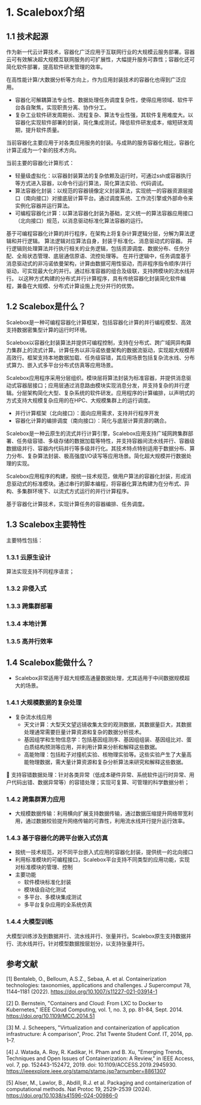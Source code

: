 # 1. Scalebox介绍

## 1.1 技术起源

作为新一代云计算技术，容器化广泛应用于互联网行业的大规模云服务部署。容器云可有效解决超大规模互联网服务的可扩展性，大幅提升服务可靠性；容器化还可简化软件部署，提高软件研发管理的效率。

在高性能计算/大数据分析等方向上，作为应用封装技术的容器化也得到广泛应用。
- 容器化可解耦算法专业性、数据处理任务调度复杂性，使得应用领域、软件平台各自聚焦，实现职责分离、协作分工。
- 复杂工业软件研发周期长、流程复杂、算法专业性强，其软件复用难度大。以容器化实现软件部署的封装，简化集成测试，降低软件研发成本，缩短研发周期，提升软件质量。

当前容器化主要应用于对各类应用服务的封装。与成熟的服务容器化相比，容器化计算正成为一个新的技术方向。

当前主要的容器化计算形式：
- 轻量级虚拟化：以容器封装算法的复杂依赖及运行时，可通过ssh或容器执行等方式进入容器，以命令行运行算法，简化算法实验、代码调试。
- 算法容器化封装：以规范的容器镜像定义封装算法，实现统一的容器资源层接口（南向接口）对接底层计算平台。通过调度系统、工作流引擎或外部命令来实例化容器并运行算法。
- 可编程容器化计算：以算法容器化封装为基础，定义统一的算法容器应用接口（北向接口）规范，以消息驱动标准化算法容器的运行。

基于可编程容器化计算的并行程序，在架构上将复杂计算逻辑分层，分解为算法逻辑和并行逻辑。
算法逻辑对应算法自身，封装于标准化、消息驱动式的容器。
并行逻辑则处理算法并行执行相关的业务逻辑，包括资源调度、数据分布、任务分配、全局状态管理、底层通信原语、流控处理等。
在并行逻辑中，任务调度基于消息驱动式的非冯诺依曼架构，计算由数据可用性驱动，而非程序指令顺序/并行驱动，可实现最大化的并行。通过标准容器的组合及级联，支持跨模块的流水线并行。
以这种方式构建的分布式并行计算程序，具有传统容器化封装简化软件编程，兼备在大规模、分布式计算设施上充分并行的优势。

## 1.2 Scalebox是什么？

Scalebox是一种可编程容器化计算框架，包括容器化计算的并行编程模型、高效支持数据密集型计算的运行时环境。

Scalebox以容器化封装算法并提供可编程控制，支持在分布式、跨广域网异构算力集群上的流式计算。计算任务以非冯诺依曼架构的数据流驱动，实现超大规模并高效行。框架支持本地数据加载、任务级容错，其应用场景包括复杂流水线、分布式算力、嵌入式多平台分布式仿真等应用场景。

Scalebox应用程序采用分层组织。模块层将算法封装为标准容器，并提供消息驱动式容器层接口；应用层通过消息路由模块实现消息分发，并支持复杂的并行逻辑。分层架构简化大型、复杂系统的软件研发。应用程序的计算编排，以声明式的方式支持大规模复杂应用的在HPC、大规模集群上的运行调度。

- 并行计算框架（北向接口）：面向应用需求，支持并行程序开发
- 容器化计算的编排调度（南向接口）：简化与底层计算资源的耦合。

Scalebox是一种云原生的流式并行计算引擎，Scalebox应用支持广域网跨集群部署、任务级容错、多级存储的数据加载等特性，并支持容器间流水线并行、容器级数据级并行、容器内代码并行等多级并行化。其技术特点特别适用于数据分布、算力分布、复杂算法封装、极高强度I/O读写等应用场景。简化超大规模并行数据处理的实现。

Scalebox应用程序的构建，按统一技术规范，做用户算法的容器化封装，形成消息驱动式的标准模块。通过串行的脚本编程，将容器化算法构建为在分布式、异构、多集群环境下、以流式方式运行的并行计算程序。

基于容器化计算技术，实现计算任务的容器编排、任务调度。

## 1.3 Scalebox主要特性
主要特性包括：

### 1.3.1 云原生设计

算法实现支持不同程序语言；

### 1.3.2 非侵入式

### 1.3.3 跨集群部署

### 1.3.4 本地计算

### 1.3.5 高并行效率

## 1.4 Scalebox能做什么？

- Scalebox非常适用于超大规模高通量数据处理，尤其适用于中间数据规模超大的场景。

### 1.4.1 大规模数据的复杂处理
- 复杂流水线应用
  - 天文计算：大型天文望远镜收集太空的观测数据，其数据量巨大，其数据处理通常需要巨量计算资源和复杂的数据分析技术。
  - 基因组学和生物信息学：包括基因组测序、基因组组装、基因组比对、蛋白质结构预测等应用，并利用计算来分析和解释这些数据。
  - 高能物理：包括粒子对撞机实验、核物理实验等。这些实验产生了大量高能物理数据，需大量计算资源和复杂分析算法来研究和解释这些数据。

	支持容错数据处理：针对各类异常（低成本硬件异常、系统软件运行时异常、用户代码出错、数据异常等）的容错处理；实现可复算、可管理的科学数据分析；

### 1.4.2 跨集群算力应用

- 大规模数据传输：利用横向扩展支持数据传输，通过数据压缩提升网络带宽利用，通过数据校验提升网络传输的可靠性，利用流水线并行提升运行效率。

### 1.4.3 基于容器化的跨平台嵌入式仿真

- 按统一技术规范，对不同平台嵌入式应用的容器化封装，提供统一的北向接口
- 利用标准模块的可编程接口，Scalebox平台支持不同类型的应用功能，实现对标准模块的管理、控制
- 主要功能
  - 软件模块标准化封装
  - 模块级自动化测试
  - 多平台、多模块集成测试
  - 多平台复杂应用的全系统仿真

### 1.4.4 大模型训练

大模型训练涉及到数据并行、流水线并行、张量并行。Scalebox原生支持数据并行、流水线并行。针对模型数据按层划分，以支持张量并行。

## 参考文献

<a id="1">[1]</a> Bentaleb, O., Belloum, A.S.Z., Sebaa, A. et al. Containerization technologies: taxonomies, applications and challenges. J Supercomput 78, 1144–1181 (2022). 
https://doi.org/10.1007/s11227-021-03914-1

<a id="2">[2]</a> D. Bernstein, "Containers and Cloud: From LXC to Docker to Kubernetes," IEEE Cloud Computing, vol. 1, no. 3, pp. 81-84, Sept. 2014.
https://doi.org/10.1109/MCC.2014.51

<a id="3">[3]</a> M. J. Scheepers, "Virtualization and containerization of application infrastructure: A comparison", Proc. 21st Twente Student Conf. IT, 2014, pp. 1–7.

<a id="4">[4]</a> J. Watada, A. Roy, R. Kadikar, H. Pham and B. Xu, "Emerging Trends, Techniques and Open Issues of Containerization: A Review," in IEEE Access, vol. 7, pp. 152443-152472, 2019. 
doi: 10.1109/ACCESS.2019.2945930.
https://ieeexplore.ieee.org/stamp/stamp.jsp?arnumber=8861307

<a id="5">[5]</a> Alser, M., Lawlor, B., Abdill, R.J. et al. Packaging and containerization of computational methods. Nat Protoc 19, 2529–2539 (2024). 
https://doi.org/10.1038/s41596-024-00986-0

